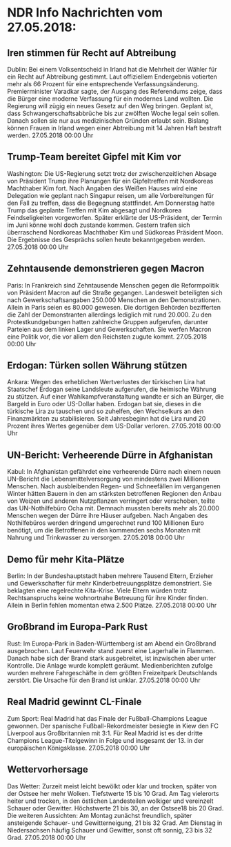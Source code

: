 # NDR Info Nachrichten vom 27.05.2018:


## Iren stimmen für Recht auf Abtreibung
Dublin: Bei einem Volksentscheid in Irland hat die Mehrheit der Wähler für ein Recht auf Abtreibung gestimmt. Laut offiziellem Endergebnis votierten mehr als 66 Prozent für eine entsprechende Verfassungsänderung. Premierminister Varadkar sagte, der Ausgang des Referendums zeige, dass die Bürger eine moderne Verfassung für ein modernes Land wollten. Die Regierung will zügig ein neues Gesetz auf den Weg bringen. Geplant ist, dass Schwangerschaftsabbrüche bis zur zwölften Woche legal sein sollen. Danach sollen sie nur aus medizinischen Gründen erlaubt sein. Bislang können Frauen in Irland wegen einer Abtreibung mit 14 Jahren Haft bestraft werden. 27.05.2018 00:00 Uhr 

## Trump-Team bereitet Gipfel mit Kim vor
Washington: Die US-Regierung setzt trotz der zwischenzeitlichen Absage von Präsident Trump ihre Planungen für ein Gipfeltreffen mit Nordkoreas Machthaber Kim fort. Nach Angaben des Weißen Hauses wird eine Delegation wie geplant nach Singapur reisen, um alle Vorbereitungen für den Fall zu treffen, dass die Begegnung stattfindet. Am Donnerstag hatte Trump das geplante Treffen mit Kim abgesagt und Nordkorea Feindseligkeiten vorgeworfen. Später erklärte der US-Präsident, der Termin im Juni könne wohl doch zustande kommen. Gestern trafen sich überraschend Nordkoreas Machthaber Kim und Südkoreas Präsident Moon. Die Ergebnisse des Gesprächs sollen heute bekanntgegeben werden. 27.05.2018 00:00 Uhr 

## Zehntausende demonstrieren gegen Macron
Paris: In Frankreich sind Zehntausende Menschen gegen die Reformpolitik von Präsident Macron auf die Straße gegangen. Landesweit beteiligten sich nach Gewerkschaftsangaben 250.000 Menschen an den Demonstrationen. Allein in Paris seien es 80.000 gewesen. Die dortigen Behörden bezifferten die Zahl der Demonstranten allerdings lediglich mit rund 20.000.
Zu den Protestkundgebungen hatten zahlreiche Gruppen aufgerufen, darunter Parteien aus dem linken Lager und Gewerkschaften. Sie werfen Macron eine Politik vor, die vor allem den Reichsten zugute kommt. 27.05.2018 00:00 Uhr 

## Erdogan: Türken sollen Währung stützen
Ankara: Wegen des erheblichen Wertverlustes der türkischen Lira hat Staatschef Erdogan seine Landsleute aufgerufen, die heimische Währung zu stützen. Auf einer Wahlkampfveranstaltung wandte er sich an Bürger, die Bargeld in Euro oder US-Dollar haben. Erdogan bat sie, dieses in die türkische Lira zu tauschen und so zuhelfen, den Wechselkurs an den Finanzmärkten zu stabilisieren. Seit Jahresbeginn hat die Lira rund 20 Prozent ihres Wertes gegenüber dem US-Dollar verloren. 27.05.2018 00:00 Uhr 

## UN-Bericht: Verheerende Dürre in Afghanistan
Kabul: In Afghanistan gefährdet eine verheerende Dürre nach einem neuen UN-Bericht die Lebensmittelversorgung von mindestens zwei Millionen Menschen. Nach ausbleibenden Regen- und Schneefällen im vergangenen Winter hätten Bauern in den am stärksten betroffenen Regionen den Anbau von Weizen und anderen Nutzpflanzen verringert oder verschoben, teilte das UN-Nothilfebüro Ocha mit. Demnach mussten bereits mehr als 20.000 Menschen wegen der Dürre ihre Häuser aufgeben. Nach Angaben des Nothilfebüros werden dringend umgerechnet rund 100 Millionen Euro benötigt, um die Betroffenen in den kommenden sechs Monaten mit Nahrung und Trinkwasser zu versorgen. 27.05.2018 00:00 Uhr 

## Demo für mehr Kita-Plätze
Berlin: In der Bundeshauptstadt haben mehrere Tausend Eltern, Erzieher und Gewerkschafter für mehr Kinderbetreuungsplätze demonstriert. Sie beklagten eine regelrechte Kita-Krise. Viele Eltern würden trotz Rechtsanspruchs keine wohnortnahe Betreuung für ihre Kinder finden. Allein in Berlin fehlen momentan etwa 2.500 Plätze. 27.05.2018 00:00 Uhr 

## Großbrand im Europa-Park Rust
Rust: Im Europa-Park in Baden-Württemberg ist am Abend ein Großbrand ausgebrochen. Laut Feuerwehr stand zuerst eine Lagerhalle in Flammen. Danach habe sich der Brand stark ausgebreitet, ist inzwischen aber unter Kontrolle. Die Anlage wurde komplett geräumt. Medienberichten zufolge wurden mehrere Fahrgeschäfte in dem größten Freizeitpark Deutschlands zerstört. Die Ursache für den Brand ist unklar. 27.05.2018 00:00 Uhr 

## Real Madrid gewinnt CL-Finale
Zum Sport: Real Madrid hat das Finale der Fußball-Champions League gewonnen. Der spanische Fußball-Rekordmeister besiegte in Kiew den FC Liverpool aus Großbritannien mit 3:1. Für Real Madrid ist es der dritte Champions League-Titelgewinn in Folge und insgesamt der 13. in der europäischen Königsklasse. 27.05.2018 00:00 Uhr 

## Wettervorhersage
Das Wetter:
Zurzeit meist leicht bewölkt oder klar und trocken, später von der Ostsee her mehr Wolken. Tiefstwerte 15 bis 10 Grad. Am Tag vielerorts heiter und trocken, in den östlichen Landesteilen wolkiger und vereinzelt Schauer oder Gewitter. Höchstwerte 21 bis 30, an der Ostsee18 bis 20 Grad. Die weiteren Aussichten: Am Montag zunächst freundlich, später ansteigende Schauer- und Gewitterneigung, 21 bis 32 Grad. Am Dienstag in Niedersachsen häufig Schauer und Gewitter, sonst oft sonnig, 23 bis 32 Grad. 27.05.2018 00:00 Uhr 
